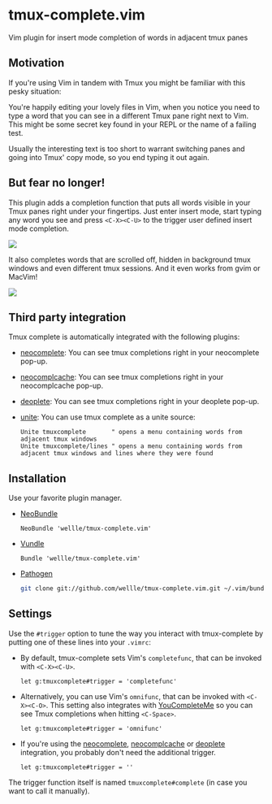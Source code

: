 # tmux-complete.vim

Vim plugin for insert mode completion of words in adjacent tmux panes

## Motivation

If you're using Vim in tandem with Tmux you might be familiar with this pesky
situation:

You're happily editing your lovely files in Vim, when you notice you need to
type a word that you can see in a different Tmux pane right next to Vim. This
might be some secret key found in your REPL or the name of a failing test.

Usually the interesting text is too short to warrant switching panes and going
into Tmux' copy mode, so you end typing it out again.

## But fear no longer!

This plugin adds a completion function that puts all words visible in your Tmux
panes right under your fingertips. Just enter insert mode, start typing any
word you see and press `<C-X><C-U>` to the trigger user defined insert mode
completion.

![][example]

It also completes words that are scrolled off, hidden in background tmux
windows and even different tmux sessions. And it even works from gvim or
MacVim!

![][gvim]

[example]: https://raw.githubusercontent.com/wellle/images/master/tmux-complete-example.png
[gvim]: https://raw.githubusercontent.com/wellle/images/master/gvim-complete.png

## Third party integration

Tmux complete is automatically integrated with the following plugins:

- [neocomplete](https://github.com/Shougo/neocomplete.vim): You can see tmux
    completions right in your neocomplete pop-up.

- [neocomplcache](https://github.com/Shougo/neocomplcache.vim): You can see tmux
    completions right in your neocomplcache pop-up.

- [deoplete](https://github.com/Shougo/deoplete.nvim): You can see tmux
    completions right in your deoplete pop-up.

- [unite](https://github.com/Shougo/unite.vim): You can use tmux complete
    as a unite source:

    ```vim
    Unite tmuxcomplete       " opens a menu containing words from adjacent tmux windows
    Unite tmuxcomplete/lines " opens a menu containing words from adjacent tmux windows and lines where they were found
    ```

## Installation

Use your favorite plugin manager.

- [NeoBundle](https://github.com/Shougo/neobundle.vim)

    ```vim
    NeoBundle 'wellle/tmux-complete.vim'
    ```

- [Vundle](https://github.com/gmarik/Vundle.vim)

    ```vim
    Bundle 'wellle/tmux-complete.vim'
    ```

- [Pathogen](https://github.com/tpope/vim-pathogen)

    ```sh
    git clone git://github.com/wellle/tmux-complete.vim.git ~/.vim/bundle/tmux-complete.vim
    ```

## Settings

Use the `#trigger` option to tune the way you interact with
tmux-complete by putting one of these lines into your `.vimrc`:

- By default, tmux-complete sets Vim's `completefunc`, that can be invoked with
  `<C-X><C-U>`.

    ```vim
    let g:tmuxcomplete#trigger = 'completefunc'
    ```

- Alternatively, you can use Vim's `omnifunc`, that can be invoked with
  `<C-X><C-O>`. This setting also integrates with
  [YouCompleteMe](https://github.com/Valloric/YouCompleteMe) so you can see
  Tmux completions when hitting `<C-Space>`.

    ```vim
    let g:tmuxcomplete#trigger = 'omnifunc'
    ```

- If you're using the [neocomplete](https://github.com/Shougo/neocomplete.vim),
  [neocomplcache](https://github.com/Shougo/neocomplcache.vim) or
  [deoplete](https://github.com/Shougo/deoplete.nvim) integration, you probably
  don't need the additional trigger.

    ```vim
    let g:tmuxcomplete#trigger = ''
    ```

The trigger function itself is named `tmuxcomplete#complete` (in case you want
to call it manually).
